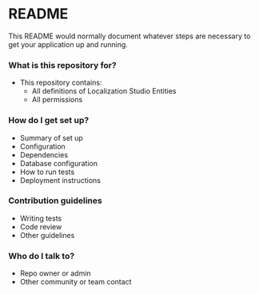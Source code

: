 # README #

This README would normally document whatever steps are necessary to get your application up and running.

### What is this repository for? ###

* This repository contains:
	* All definitions of Localization Studio Entities
	* All permissions

### How do I get set up? ###

* Summary of set up
* Configuration
* Dependencies
* Database configuration
* How to run tests
* Deployment instructions

### Contribution guidelines ###

* Writing tests
* Code review
* Other guidelines

### Who do I talk to? ###

* Repo owner or admin
* Other community or team contact